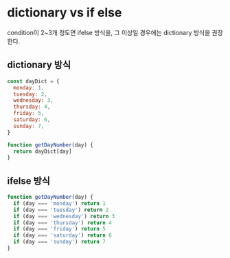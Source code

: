 # dictionary vs if else

condition이 2~3개 정도면 ifelse 방식을, 그 이상일 경우에는 dictionary 방식을 권장한다.

## dictionary 방식

```js
const dayDict = {
  monday: 1,
  tuesday: 2,
  wednesday: 3,
  thursday: 4,
  friday: 5,
  saturday: 6,
  sunday: 7,
}

function getDayNumber(day) {
  return dayDict[day]
}
```

## ifelse 방식

```js
function getDayNumber(day) {
  if (day === 'monday') return 1
  if (day === 'tuesday') return 2
  if (day === 'wednesday') return 3
  if (day === 'thursday') return 4
  if (day === 'friday') return 5
  if (day === 'saturday') return 6
  if (day === 'sunday') return 7
}
```

